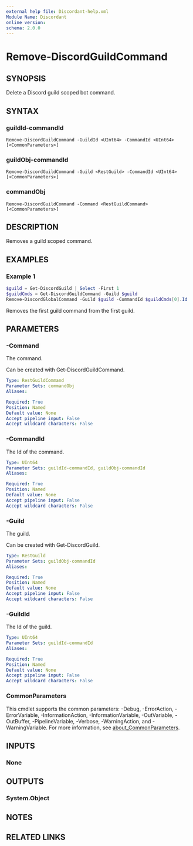 ```yaml
---
external help file: Discordant-help.xml
Module Name: Discordant
online version:
schema: 2.0.0
---
```


# Remove-DiscordGuildCommand

## SYNOPSIS
Delete a Discord guild scoped bot command.

## SYNTAX

### guildId-commandId
```
Remove-DiscordGuildCommand -GuildId <UInt64> -CommandId <UInt64> [<CommonParameters>]
```

### guildObj-commandId
```
Remove-DiscordGuildCommand -Guild <RestGuild> -CommandId <UInt64> [<CommonParameters>]
```

### commandObj
```
Remove-DiscordGuildCommand -Command <RestGuildCommand> [<CommonParameters>]
```

## DESCRIPTION
Removes a guild scoped command.

## EXAMPLES

### Example 1
```powershell
$guild = Get-DiscordGuild | Select -First 1
$guildCmds = Get-DiscordGuildCommand -Guild $guild
Remove-DiscordGlobalCommand -Guild $guild -CommandId $guildCmds[0].Id
```

Removes the first guild command from the first guild.

## PARAMETERS

### -Command
The command.

Can be created with Get-DiscordGuildCommand.

```yaml
Type: RestGuildCommand
Parameter Sets: commandObj
Aliases:

Required: True
Position: Named
Default value: None
Accept pipeline input: False
Accept wildcard characters: False
```

### -CommandId
The Id of the command.

```yaml
Type: UInt64
Parameter Sets: guildId-commandId, guildObj-commandId
Aliases:

Required: True
Position: Named
Default value: None
Accept pipeline input: False
Accept wildcard characters: False
```

### -Guild
The guild.

Can be created with Get-DiscordGuild.

```yaml
Type: RestGuild
Parameter Sets: guildObj-commandId
Aliases:

Required: True
Position: Named
Default value: None
Accept pipeline input: False
Accept wildcard characters: False
```

### -GuildId
The Id of the guild.

```yaml
Type: UInt64
Parameter Sets: guildId-commandId
Aliases:

Required: True
Position: Named
Default value: None
Accept pipeline input: False
Accept wildcard characters: False
```

### CommonParameters
This cmdlet supports the common parameters: -Debug, -ErrorAction, -ErrorVariable, -InformationAction, -InformationVariable, -OutVariable, -OutBuffer, -PipelineVariable, -Verbose, -WarningAction, and -WarningVariable. For more information, see [about_CommonParameters](http://go.microsoft.com/fwlink/?LinkID=113216).

## INPUTS

### None

## OUTPUTS

### System.Object
## NOTES

## RELATED LINKS
